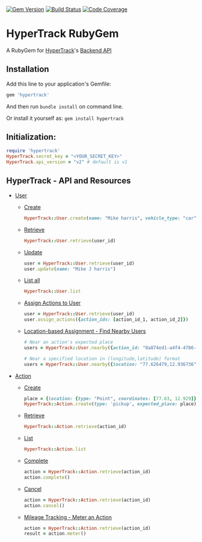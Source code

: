 [![Gem Version](https://badge.fury.io/rb/hypertrack.svg)](https://badge.fury.io/rb/hypertrack) [![Build Status](https://travis-ci.org/utsavkesharwani/hypertrack-ruby.svg)](https://travis-ci.org/utsavkesharwani/hypertrack-ruby) [![Code Coverage](https://img.shields.io/codecov/c/github/utsavkesharwani/hypertrack-ruby.svg)](https://codecov.io/gh/utsavkesharwani/hypertrack-ruby)

# HyperTrack RubyGem
A RubyGem for [HyperTrack](https://www.hypertrack.io/)'s [Backend API](https://docs.hypertrack.com/v3/api/guides/basic.html)

## Installation

Add this line to your application's Gemfile:
```ruby
gem 'hypertrack'
```

And then run `bundle install` on command line.

Or install it yourself as: `gem install hypertrack`

## Initialization:
```ruby
require 'hypertrack'
HyperTrack.secret_key = "<YOUR_SECRET_KEY>"
HyperTrack.api_version = "v2" # default is v1
```

## HyperTrack - API and Resources

- [User](https://docs.hypertrack.com/v3/api/entities/user.html)
  - [Create](https://docs.hypertrack.com/v3/api/entities/user.html#create-a-user)
    ```ruby
    HyperTrack::User.create(name: "Mike harris", vehicle_type: "car")
    ```
    
  - [Retrieve](https://docs.hypertrack.com/v3/api/entities/user.html#retrieve-a-user)
    ```ruby
    HyperTrack::User.retrieve(user_id)
    ```

  - [Update](https://docs.hypertrack.com/api/entities/user.html#update-a-user)
    ```ruby
    user = HyperTrack::User.retrieve(user_id)
    user.update(name: "Mike J harris")
    ```

  - [List all](https://docs.hypertrack.com/v3/api/entities/user.html#list-all-users)
    ```ruby
    HyperTrack::User.list
    ```

  - [Assign Actions to User](https://docs.hypertrack.com/v3/api/entities/user.html#assign-actions-to-a-user)
    ```ruby
    user = HyperTrack::User.retrieve(user_id)
    user.assign_actions({action_ids: [action_id_1, action_id_2]})
    ```

  - [Location-based Assignment - Find Nearby Users](https://docs.hypertrack.com/api/entities/user.html#list-nearby-users)
    ```ruby
    # Near an action's expected place
    users = HyperTrack::User.nearby({action_id: "0a874ed1-a4f4-4786-8319-a5d75bc9948b"})

    # Near a specified location in (longitude,latitude) format
    users = HyperTrack::User.nearby({location: "77.626479,12.936736", radius: 1000})
    ```

- [Action](https://docs.hypertrack.com/v3/api/entities/action.html)
  - [Create](https://docs.hypertrack.com/v3/api/entities/action.html#create-an-action)

    ```ruby
    place = {location: {type: "Point", coordinates: [77.63, 12.929]}} # GeoJSON format
    HyperTrack::Action.create(type: 'pickup', expected_place: place)
    ```
    
  - [Retrieve](https://docs.hypertrack.com/v3/api/entities/action.html#retrieve-an-action)

    ```ruby
    HyperTrack::Action.retrieve(action_id)
    ```
  
  - [List](https://docs.hypertrack.com/v3/api/entities/action.html#list-all-actions)

    ```ruby
    HyperTrack::Action.list
    ```

  - [Complete](https://docs.hypertrack.com/v3/api/entities/action.html#complete-an-action)

    ```ruby
    action = HyperTrack::Action.retrieve(action_id)
    action.complete()
    ```

  - [Cancel](https://docs.hypertrack.com/v3/api/entities/action.html#cancel-action)

    ```ruby
    action = HyperTrack::Action.retrieve(action_id)
    action.cancel()
    ```

  - [Mileage Tracking - Meter an Action](https://docs.hypertrack.com/v3/api/entities/action.html#meter-an-action)

    ```ruby
    action = HyperTrack::Action.retrieve(action_id)
    result = action.meter()
    ```